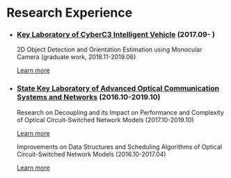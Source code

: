 # Research Experience

- ### [Key Laboratory of CyberC3 Intelligent Vehicle](http://cyberc3.sjtu.edu.cn/) (2017.09- )

    2D Object Detection and Orientation Estimation using Monocular Camera (graduate work, 2018.11-2019.06)

    [Learn more](cyberc3/ffnet/ffnet.md)

- ### [State Key Laboratory of Advanced Optical Communication Systems and Networks](http://loct.sjtu.edu.cn/CN/Default.aspx) (2016.10-2019.10)

    Research on Decoupling and its Impact on Performance and Complexity
    of Optical Circuit-Switched Network Models (2017.10-2019.10)

    [Learn more](front/decoupling/decoupling.md)

    Improvements on Data Structures and Scheduling Algorithms
    of Optical Circuit-Switched Network Models (2016.10-2017.04)

    [Learn more](front/scaling_up/scaling_up.md)
